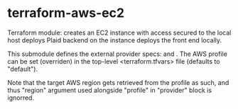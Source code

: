 # terraform-aws-ec2
Terraform module:
creates an EC2 instance with access secured to the local host
deploys Plaid backend on the instance
deploys the front end locally.

This submodule defines the external provider specs: <aws> and <external>.
The AWS profile can be set (overriden) in the top-level <terraform.tfvars> file (defaults to "default").

Note that the target AWS region gets retrieved from the profile as such, and thus "region" argument
used alongside "profile" in "provider" block is ignorred.

